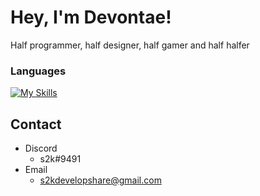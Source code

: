 # Hey, I'm Devontae!
Half programmer, half designer, half gamer and half halfer

### Languages

[![My Skills](https://skillicons.dev/icons?i=html,css,js,jquery,react,cs,php,python,java,dotnet,nodejs)](https://skillicons.dev)

## Contact
  + Discord
    - s2k#9491
  + Email
    - s2kdevelopshare@gmail.com

